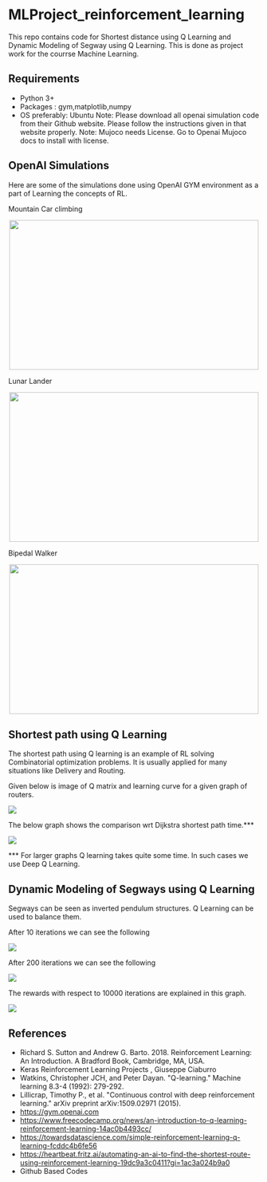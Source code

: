 # MLProject_reinforcement_learning
This repo contains code for Shortest distance using Q Learning and Dynamic Modeling of Segway using Q Learning.
This is done as project work for the courrse Machine Learning.

## Requirements

- Python 3+
- Packages : gym,matplotlib,numpy
- OS preferably: Ubuntu
Note: Please download all openai simulation code from their Github website. Please follow the instructions given in that website properly.
Note: Mujoco needs License. Go to Openai Mujoco docs to install with license.

## OpenAI Simulations
Here are some of the simulations done using OpenAI GYM environment as a part of Learning the concepts of RL.

Mountain Car climbing

<p align="center">
<img src="https://github.com/venkatramnank/MLProject_reinforcement_learning/blob/main/GraphsAndGIFs/mountaincar.gif" width="500" height="300">
  </p>

Lunar Lander

<p align="center">
<img src="https://github.com/venkatramnank/MLProject_reinforcement_learning/blob/main/GraphsAndGIFs/lunarlander.gif" width="500" height="300">
  </p>
  
Bipedal Walker
 
<p align="center">
<img src="https://github.com/venkatramnank/MLProject_reinforcement_learning/blob/main/GraphsAndGIFs/walker.gif" width="500" height="300">
  </p>
  
 ## Shortest path using Q Learning
  
The shortest path using Q learning is an example of RL solving Combinatorial optimization problems. It is usually applied for many situations like Delivery and Routing. 

Given below is image of Q matrix and learning curve for a given graph of routers.
<p>
<img src="https://github.com/venkatramnank/MLProject_reinforcement_learning/blob/main/GraphsAndGIFs/shortestdistanceQ.png" >
  </p>
 
 The below graph shows the comparison wrt Dijkstra shortest path time.***
 <p>
<img src="https://github.com/venkatramnank/MLProject_reinforcement_learning/blob/main/GraphsAndGIFs/comparoQshortrst.png" >
  </p>
 *** For larger graphs Q learning takes quite some time. In such cases we use Deep Q Learning.
 
 ## Dynamic Modeling of Segways using Q Learning
 Segways can be seen as inverted pendulum structures. Q Learning can be used to balance them.
 
 After 10 iterations we can see the following
  <p>
<img src="https://github.com/venkatramnank/MLProject_reinforcement_learning/blob/main/GraphsAndGIFs/Cartploe10.gif" >
  </p>
 After 200 iterations we can see the following
  <p>
<img src="https://github.com/venkatramnank/MLProject_reinforcement_learning/blob/main/GraphsAndGIFs/CartpoleQLearn20.gif" >
  </p>
 
 The rewards with respect to 10000 iterations are explained in this graph.
  <p>
<img src="https://github.com/venkatramnank/MLProject_reinforcement_learning/blob/main/GraphsAndGIFs/rewards.png" >
  </p>

## References
- Richard S. Sutton and Andrew G. Barto. 2018. Reinforcement Learning: An Introduction. A Bradford Book, Cambridge, MA, USA.
- Keras Reinforcement Learning Projects , Giuseppe Ciaburro
- Watkins, Christopher JCH, and Peter Dayan. "Q-learning." Machine learning 8.3-4 (1992): 279-292.
- Lillicrap, Timothy P., et al. "Continuous control with deep reinforcement learning." arXiv preprint arXiv:1509.02971 (2015).
- https://gym.openai.com
- https://www.freecodecamp.org/news/an-introduction-to-q-learning-reinforcement-learning-14ac0b4493cc/
- https://towardsdatascience.com/simple-reinforcement-learning-q-learning-fcddc4b6fe56
- https://heartbeat.fritz.ai/automating-an-ai-to-find-the-shortest-route-using-reinforcement-learning-19dc9a3c0411?gi=1ac3a024b9a0
- Github Based Codes



